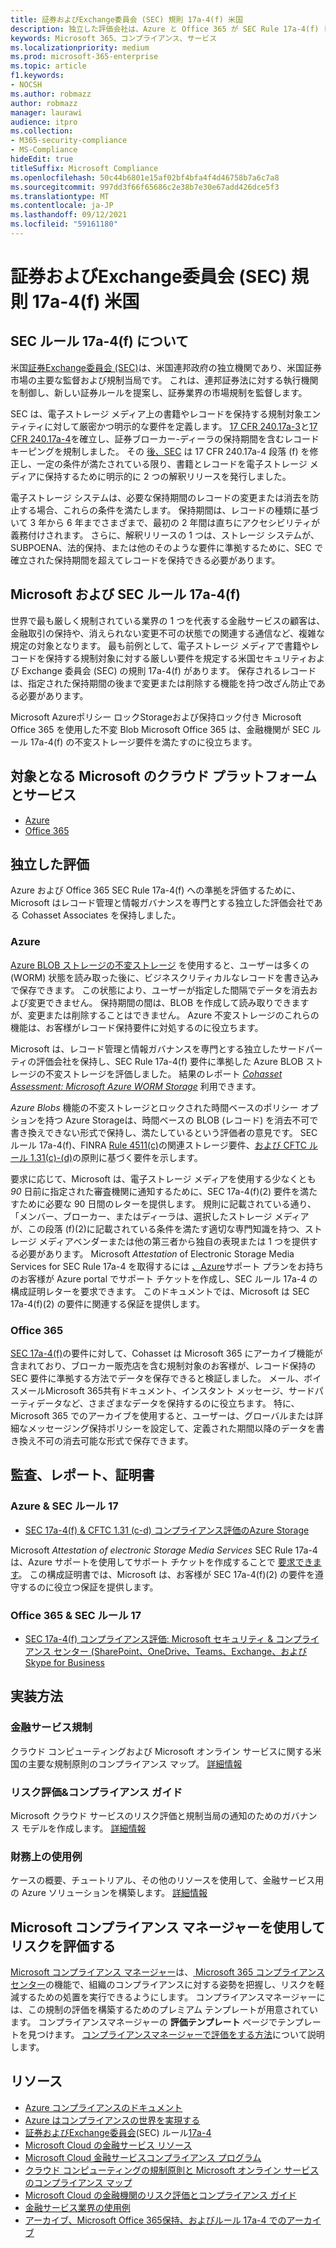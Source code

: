 ```yaml
---
title: 証券およびExchange委員会 (SEC) 規則 17a-4(f) 米国
description: 独立した評価会社は、Azure と Office 365 が SEC Rule 17a-4(f) レコードの保持と不変のストレージ要件を満たすのに役立つ可能性を検証しました。
keywords: Microsoft 365、コンプライアンス、サービス
ms.localizationpriority: medium
ms.prod: microsoft-365-enterprise
ms.topic: article
f1.keywords:
- NOCSH
ms.author: robmazz
author: robmazz
manager: laurawi
audience: itpro
ms.collection:
- M365-security-compliance
- MS-Compliance
hideEdit: true
titleSuffix: Microsoft Compliance
ms.openlocfilehash: 50c44b6801e15af02bf4bfa4f4d46758b7a6c7a8
ms.sourcegitcommit: 997dd3f66f65686c2e38b7e30e67add426dce5f3
ms.translationtype: MT
ms.contentlocale: ja-JP
ms.lasthandoff: 09/12/2021
ms.locfileid: "59161180"
---
```

# <a name="securities-and-exchange-commission-sec-rule-17a-4f-united-states"></a>証券およびExchange委員会 (SEC) 規則 17a-4(f) 米国

## <a name="about-sec-rule-17a-4f"></a>SEC ルール 17a-4(f) について

米国[証券Exchange委員会 (SEC)](https://www.sec.gov/)は、米国連邦政府の独立機関であり、米国証券市場の主要な監督および規制当局です。 これは、連邦証券法に対する執行機関を制御し、新しい証券ルールを提案し、証券業界の市場規制を監督します。

SEC は、電子ストレージ メディア上の書籍やレコードを保持する規制対象エンティティに対して厳密かつ明示的な要件を定義します。 [17 CFR 240.17a-3](https://www.govinfo.gov/app/details/CFR-2012-title17-vol3/CFR-2012-title17-vol3-sec240-17a-3)と[17 CFR 240.17a-4](https://www.ecfr.gov/cgi-bin/text-idx?mc=true&node=pt17.4.240&rgn=div5#se17.4.240_117a_64)を確立し、証券ブローカー-ディーラの保持期間を含むレコードキーピングを規制しました。 その [後、SEC](https://www.sec.gov/rules/interp/34-47806.htm) は 17 CFR 240.17a-4 段落 (f) を修正し、一定の条件が満たされている限り、書籍とレコードを電子ストレージ メディアに保持するために明示的に 2 つの解釈リリースを発行しました。

電子ストレージ システムは、必要な保持期間のレコードの変更または消去を防止する場合、これらの条件を満たします。 保持期間は、レコードの種類に基づいて 3 年から 6 年までさまざまで、最初の 2 年間は直ちにアクセシビリティが義務付けされます。 さらに、解釈リリースの 1 つは、ストレージ システムが、SUBPOENA、法的保持、または他のそのような要件に準拠するために、SEC で確立された保持期間を超えてレコードを保持できる必要があります。

## <a name="microsoft-and-sec-rule-17a-4f"></a>Microsoft および SEC ルール 17a-4(f)

世界で最も厳しく規制されている業界の 1 つを代表する金融サービスの顧客は、金融取引の保持や、消えられない変更不可の状態での関連する通信など、複雑な規定の対象となります。 最も前例として、電子ストレージ メディアで書籍やレコードを保持する規制対象に対する厳しい要件を規定する米国セキュリティおよび Exchange 委員会 (SEC) の規則 17a-4(f) があります。 保存されるレコードは、指定された保持期間の後まで変更または削除する機能を持つ改ざん防止である必要があります。

Microsoft Azureポリシー ロックStorageおよび保持ロック付き Microsoft Office 365 を使用した不変 Blob Microsoft Office 365 は、金融機関が SEC ルール 17a-4(f) の不変ストレージ要件を満たすのに役立ちます。

## <a name="microsoft-in-scope-cloud-platforms--services"></a>対象となる Microsoft のクラウド プラットフォームとサービス

- [Azure](https://gallery.technet.microsoft.com/Overview-of-Azure-c1be3942)
- [Office 365](https://aka.ms/Office365ComplianceOfferings)

## <a name="independent-assessments"></a>独立した評価

Azure および Office 365 SEC Rule 17a-4(f) への準拠を評価するために、Microsoft はレコード管理と情報ガバナンスを専門とする独立した評価会社である Cohasset Associates を保持しました。

### <a name="azure"></a>Azure

[Azure BLOB ストレージの不変ストレージ](/azure/storage/blobs/storage-blob-immutable-storage) を使用すると、ユーザーは多くの (WORM) 状態を読み取った後に、ビジネスクリティカルなレコードを書き込みで保存できます。 この状態により、ユーザーが指定した間隔でデータを消去および変更できません。 保持期間の間は、BLOB を作成して読み取りできますが、変更または削除することはできません。 Azure 不変ストレージのこれらの機能は、お客様がレコード保持要件に対処するのに役立ちます。

Microsoft は、レコード管理と情報ガバナンスを専門とする独立したサードパーティの評価会社を保持し、SEC Rule 17a-4(f) 要件に準拠した Azure BLOB ストレージの不変ストレージを評価しました。 結果のレポート *[Cohasset Assessment: Microsoft Azure WORM Storage](https://azure.microsoft.com/resources/azure-immutable-storage-assessment-for-sec-17a-4f-by-cohasset/)* 利用できます。

*Azure Blobs* 機能の不変ストレージとロックされた時間ベースのポリシー オプションを持つ Azure Storageは、時間ベースの BLOB (レコード) を消去不可で書き換えできない形式で保持し、満たしているという評価者の意見です。 SEC ルール 17a-4(f)、FINRA [Rule 4511(c)](offering-FINRA-4511.md)の関連ストレージ要件、[および CFTC ルール 1.31(c)-(d)](offering-cftc-1-31-us.md)の原則に基づく要件を示します。

要求に応じて、Microsoft は、電子ストレージ メディアを使用する少なくとも *90* 日前に指定された審査機関に通知するために、SEC 17a-4(f)(2) 要件を満たすために必要な 90 日間のレターを提供します。 規則に記載されている通り、「メンバー、ブローカー、またはディーラは、選択したストレージ メディアが、この段落 (f)(2)に記載されている条件を満たす適切な専門知識を持つ、ストレージ メディアベンダーまたは他の第三者から独自の表現または 1 つを提供する必要があります。 Microsoft *Attestation* of Electronic Storage Media Services for SEC Rule 17a-4 を取得するには [](https://azure.microsoft.com/support/create-ticket/)[、Azure](https://azure.microsoft.com/support/plans/)サポート プランをお持ちのお客様が Azure portal でサポート チケットを作成し、SEC ルール 17a-4 の構成証明レターを要求できます。 このドキュメントでは、Microsoft は SEC 17a-4(f)(2) の要件に関連する保証を提供します。

### <a name="office-365"></a>Office 365

[SEC 17a-4(f)](/microsoft-365/compliance/retention-regulatory-requirements#sec-17a-4f-finra-4511c-and-cftc-131c-d)の要件に対して、Cohasset は Microsoft 365 にアーカイブ機能が含まれており、ブローカー販売店を含む規制対象のお客様が、レコード保持の SEC 要件に準拠する方法でデータを保存できると検証しました。 メール、ボイスメールMicrosoft 365共有ドキュメント、インスタント メッセージ、サードパーティデータなど、さまざまなデータを保持するのに役立ちます。 特に、Microsoft 365 でのアーカイブを使用すると、ユーザーは、グローバルまたは詳細なメッセージング保持ポリシーを設定して、定義された期間以降のデータを書き換え不可の消去可能な形式で保存できます。

## <a name="audits-reports-and-certificates"></a>監査、レポート、証明書

### <a name="azure--sec-rule-17"></a>Azure & SEC ルール 17

- [SEC 17a-4(f) & CFTC 1.31 (c-d) コンプライアンス評価のAzure Storage](https://azure.microsoft.com/resources/azure-immutable-storage-assessment-for-sec-17a-4f-by-cohasset/)

Microsoft *Attestation of electronic Storage Media Services* SEC Rule 17a-4 [](https://azure.microsoft.com/support/create-ticket/)は、Azure サポートを使用してサポート チケットを作成することで [要求できます](https://azure.microsoft.com/support/plans/)。 この構成証明書では、Microsoft は、お客様が SEC 17a-4(f)(2) の要件を遵守するのに役立つ保証を提供します。

### <a name="office-365--sec-rule-17"></a>Office 365 & SEC ルール 17

- [SEC 17a-4(f) コンプライアンス評価: Microsoft セキュリティ & コンプライアンス センター (SharePoint、OneDrive、Teams、Exchange、および Skype for Business](https://servicetrust.microsoft.com/ViewPage/TrustDocumentsV3?command=Download&downloadType=Document&downloadId=2dc92867-5f83-49d8-ad04-9e7295c9e40e&tab=7f51cb60-3d6c-11e9-b2af-7bb9f5d2d913&docTab=7f51cb60-3d6c-11e9-b2af-7bb9f5d2d913_FAQ_and_White_Papers)

## <a name="how-to-implement"></a>実装方法

### <a name="financial-services-regulation"></a>金融サービス規制

クラウド コンピューティングおよび Microsoft オンライン サービスに関する米国の主要な規制原則のコンプライアンス マップ。 [詳細情報](https://servicetrust.microsoft.com/ViewPage/TrustDocuments?command=Download&downloadType=Document&downloadId=5b483567-00b0-4d86-96ae-ee887dadb61c&docTab=6d000410-c9e9-11e7-9a91-892aae8839ad_Compliance_Guides)

### <a name="risk-assessment--compliance-guide"></a>リスク評価&コンプライアンス ガイド

Microsoft クラウド サービスのリスク評価と規制当局の通知のためのガバナンス モデルを作成します。 [詳細情報](https://servicetrust.microsoft.com/ViewPage/TrustDocuments?command=Download&downloadType=Document&downloadId=edee9b14-3661-4a16-ba83-c35caf672bd7&docTab=6d000410-c9e9-11e7-9a91-892aae8839ad_FAQ_and_White_Papers)

### <a name="financial-use-cases"></a>財務上の使用例

ケースの概要、チュートリアル、その他のリソースを使用して、金融サービス用の Azure ソリューションを構築します。 [詳細情報](/azure/industry/financial/)

## <a name="use-microsoft-compliance-manager-to-assess-your-risk"></a>Microsoft コンプライアンス マネージャーを使用してリスクを評価する

[Microsoft コンプライアンス マネージャー](/microsoft-365/compliance/compliance-manager)は、[ Microsoft 365 コンプライアンス センター](/microsoft-365/compliance/microsoft-365-compliance-center)の機能で、組織のコンプライアンスに対する姿勢を把握し、リスクを軽減するための処置を実行できるようにします。 コンプライアンスマネージャーには、この規制の評価を構築するためのプレミアム テンプレートが用意されています。 コンプライアンスマネージャーの **評価テンプレート** ページでテンプレートを見つけます。 [コンプライアンスマネージャーで評価をする方法](/microsoft-365/compliance/compliance-manager-assessments)について説明します。

## <a name="resources"></a>リソース

- [Azure コンプライアンスのドキュメント](/azure/compliance/)
- [Azure はコンプライアンスの世界を実現する](https://azure.microsoft.com/resources/azure-enables-a-world-of-compliance/)
- [証券およびExchange委員会](https://www.sec.gov/)(SEC) ルール[17a-4](https://www.sec.gov/rules/final/34-38245.txt)
- [Microsoft Cloud の金融サービス リソース](https://servicetrust.microsoft.com/viewpage/financialservicesoverview)
- [Microsoft Cloud 金融サービスコンプライアンス プログラム](https://aka.ms/FSCP-Print)
- [クラウド コンピューティングの規制原則と Microsoft オンライン サービスのコンプライアンス マップ](https://servicetrust.microsoft.com/ViewPage/TrustDocuments?command=Download&downloadType=Document&downloadId=5b483567-00b0-4d86-96ae-ee887dadb61c&docTab=6d000410-c9e9-11e7-9a91-892aae8839ad_Compliance_Guides)
- [Microsoft Cloud の金融機関のリスク評価とコンプライアンス ガイド](https://azure.microsoft.com/resources/risk-assessment-and-compliance-guide-for-financial-institutions-in-the-microsoft-cloud-/)
- [金融サービス業界の使用例](/azure/industry/financial/)
- [アーカイブ、Microsoft Office 365保持、およびルール 17a-4 でのアーカイブ](https://www.microsoft.com/microsoft-365/blog/2015/11/10/office-365-exchange-online-archiving-now-meets-sec-rule-17a-4-requirements/)

